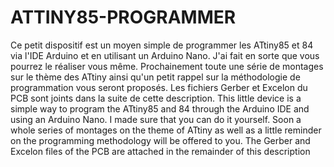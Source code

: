 # ATTINY85-PROGRAMMER
Ce petit dispositif est un moyen simple de programmer les ATtiny85 et 84 via l'IDE Arduino et en utilisant un Arduino Nano. J'ai fait en sorte que vous pourrez le réaliser vous même. Prochainement toute une série de montages sur le thème des ATtiny ainsi qu'un petit rappel sur la méthodologie de programmation vous seront proposés. Les fichiers Gerber et Excelon du PCB sont joints dans la suite de cette description.   This little device is a simple way to program the ATtiny85 and 84 through the Arduino IDE and using an Arduino Nano. I made sure that you can do it yourself. Soon a whole series of montages on the theme of ATtiny as well as a little reminder on the programming methodology will be offered to you. The Gerber and Excelon files of the PCB are attached in the remainder of this description
